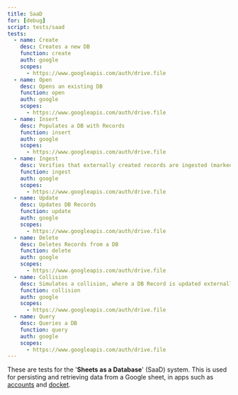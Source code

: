 ```yaml
---
title: SaaD
for: [debug]
script: tests/saad
tests:
  - name: Create
    desc: Creates a new DB
    function: create
    auth: google
    scopes:
      - https://www.googleapis.com/auth/drive.file
  - name: Open
    desc: Opens an existing DB
    function: open
    auth: google
    scopes:
      - https://www.googleapis.com/auth/drive.file
  - name: Insert
    desc: Populates a DB with Records
    function: insert
    auth: google
    scopes:
      - https://www.googleapis.com/auth/drive.file
  - name: Ingest
    desc: Verifies that externally created records are ingested (marked with an ID) properly
    function: ingest
    auth: google
    scopes:
      - https://www.googleapis.com/auth/drive.file
  - name: Update
    desc: Updates DB Records
    function: update
    auth: google
    scopes:
      - https://www.googleapis.com/auth/drive.file
  - name: Delete
    desc: Deletes Records from a DB
    function: delete
    auth: google
    scopes:
      - https://www.googleapis.com/auth/drive.file
  - name: Collision
    desc: Simulates a collision, where a DB Record is updated externally
    function: collision
    auth: google
    scopes:
      - https://www.googleapis.com/auth/drive.file
  - name: Query
    desc: Queries a DB
    function: query
    auth: google
    scopes:
      - https://www.googleapis.com/auth/drive.file
---
```

These are tests for the '__Sheets as a Database__' (SaaD) system. This is used for persisting and retrieving data from a Google sheet, in apps such as [accounts](/accounts) and [docket](/docket).